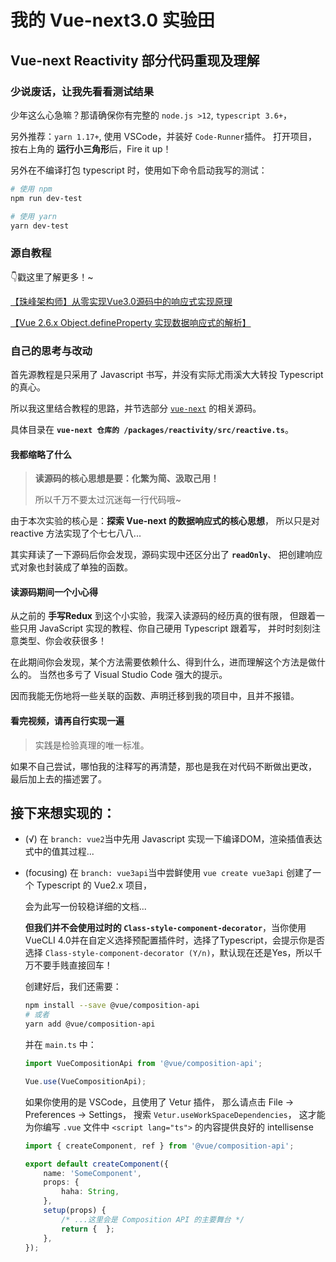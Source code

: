 # 我的 Vue-next3.0 实验田

## Vue-next Reactivity 部分代码重现及理解

### 少说废话，让我先看看测试结果

少年这么心急嘛？那请确保你有完整的 `node.js >12`, `typescript 3.6+`，

另外推荐：`yarn 1.17+`, 使用 VSCode，并装好 `Code-Runner`插件。
打开项目，按右上角的 **运行小三角形**后，Fire it up！

另外在不编译打包 typescript 时，使用如下命令启动我写的测试：

```bash
# 使用 npm
npm run dev-test

# 使用 yarn
yarn dev-test
```

### 源自教程

👇戳这里了解更多！~

[【珠峰架构师】从零实现Vue3.0源码中的响应式实现原理](https://www.bilibili.com/video/av70281743?from=search&seid=9995224344828633568)

[【Vue 2.6.x Object.defineProperty 实现数据响应式的解析】](https://www.bilibili.com/video/av70436740/?p=30)

### 自己的思考与改动

首先源教程是只采用了 Javascript 书写，并没有实际尤雨溪大大转投 Typescript 的真心。

所以我这里结合教程的思路，并节选部分 [`vue-next`](https://github.com/vuejs/vue-next) 的相关源码。

具体目录在 **`vue-next 仓库的 /packages/reactivity/src/reactive.ts`**。

#### 我都缩略了什么

> **读源码的核心思想是要：化繁为简、汲取己用！**
>
> 所以千万不要太过沉迷每一行代码哦~

由于本次实验的核心是：**探索 Vue-next 的数据响应式的核心思想**，
所以只是对 reactive 方法实现了个七七八八...

其实拜读了一下源码后你会发现，源码实现中还区分出了 **`readOnly`**、
把创建响应式对象也封装成了单独的函数。

#### 读源码期间一个小心得

从之前的 **手写Redux** 到这个小实验，我深入读源码的经历真的很有限，
但跟着一些只用 JavaScript 实现的教程、你自己硬用 Typescript 跟着写，
并时时刻刻注意类型、你会收获很多！

在此期间你会发现，某个方法需要依赖什么、得到什么，进而理解这个方法是做什么的。
当然也多亏了 Visual Studio Code 强大的提示。

因而我能无伤地将一些关联的函数、声明迁移到我的项目中，且并不报错。

#### 看完视频，请再自行实现一遍

> 实践是检验真理的唯一标准。

如果不自己尝试，哪怕我的注释写的再清楚，那也是我在对代码不断做出更改，
最后加上去的描述罢了。


## 接下来想实现的：

- (√) 在 `branch: vue2`当中先用 Javascript 实现一下编译DOM，渲染插值表达式中的值其过程...
- (focusing) 在 `branch: vue3api`当中尝鲜使用 `vue create vue3api` 创建了一个 Typescript 的 Vue2.x 项目，

    会为此写一份较稳详细的文档...

    **但我们并不会使用过时的 `Class-style-component-decorator`**，当你使用 VueCLI 4.0并在自定义选择预配置插件时，选择了Typescript，会提示你是否选择 `Class-style-component-decorator (Y/n)`，默认现在还是Yes，所以千万不要手贱直接回车！

    创建好后，我们还需要：

    ```bash
    npm install --save @vue/composition-api
    # 或者
    yarn add @vue/composition-api
    ```

    并在 `main.ts` 中：

    ```ts
    import VueCompositionApi from '@vue/composition-api';

    Vue.use(VueCompositionApi);
    ```

    如果你使用的是 VSCode，且使用了 Vetur 插件，
    那么请点击 File -> Preferences -> Settings，
    搜索 `Vetur.useWorkSpaceDependencies`，
    这才能为你编写 `.vue` 文件中 `<script lang="ts">` 的内容提供良好的 intellisense

    ```ts
    import { createComponent, ref } from '@vue/composition-api';

    export default createComponent({
        name: 'SomeComponent',
        props: {
            haha: String,
        },
        setup(props) {
            /* ...这里会是 Composition API 的主要舞台 */
            return {  };
        },
    });
    ```

